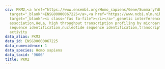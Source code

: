 ```yaml
---
csv: PKM2,<a href="https://www.ensembl.org/Homo_sapiens/Gene/Summary?db=core;g=ENSG00000067225"
  target="_blank">ENSG00000067225</a>,<a href="https://www.ncbi.nlm.nih.gov/pubmed/17216044"
  target="_blank"><i class="fas fa-file"></i></a>",genetic interference,functional
  association,HeLa, high throughput transcription profiling by microarray,nucleotide
  sequence identification,nucleotide sequence identification,transcriptional regulation,up-regulates
  activity
data_alias: PKM2
data_id: ENSG00000067225
data_numevidence: 1
data_species: Homo sapiens
data_taxid: '9606'
title: PKM2
---
```

